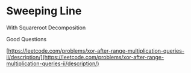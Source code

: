 # Sweeping Line

With Squareroot Decomposition

Good Questions

[https://leetcode.com/problems/xor-after-range-multiplication-queries-ii/description/](https://leetcode.com/problems/xor-after-range-multiplication-queries-ii/description/)
